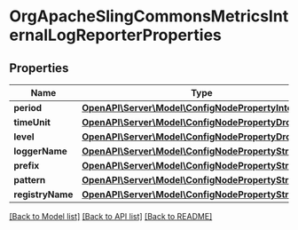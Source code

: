 # OrgApacheSlingCommonsMetricsInternalLogReporterProperties

## Properties
Name | Type | Description | Notes
------------ | ------------- | ------------- | -------------
**period** | [**OpenAPI\Server\Model\ConfigNodePropertyInteger**](ConfigNodePropertyInteger.md) |  | [optional] 
**timeUnit** | [**OpenAPI\Server\Model\ConfigNodePropertyDropDown**](ConfigNodePropertyDropDown.md) |  | [optional] 
**level** | [**OpenAPI\Server\Model\ConfigNodePropertyDropDown**](ConfigNodePropertyDropDown.md) |  | [optional] 
**loggerName** | [**OpenAPI\Server\Model\ConfigNodePropertyString**](ConfigNodePropertyString.md) |  | [optional] 
**prefix** | [**OpenAPI\Server\Model\ConfigNodePropertyString**](ConfigNodePropertyString.md) |  | [optional] 
**pattern** | [**OpenAPI\Server\Model\ConfigNodePropertyString**](ConfigNodePropertyString.md) |  | [optional] 
**registryName** | [**OpenAPI\Server\Model\ConfigNodePropertyString**](ConfigNodePropertyString.md) |  | [optional] 

[[Back to Model list]](../README.md#documentation-for-models) [[Back to API list]](../README.md#documentation-for-api-endpoints) [[Back to README]](../README.md)


